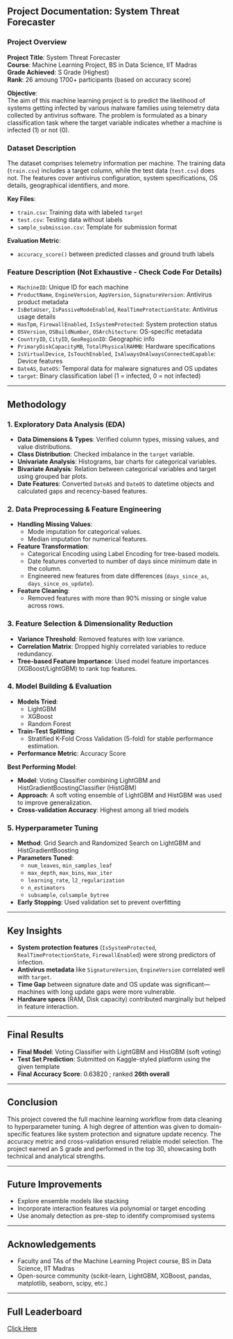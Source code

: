 ## Project Documentation: System Threat Forecaster

### Project Overview

**Project Title**: System Threat Forecaster\
**Course**: Machine Learning Project, BS in Data Science, IIT Madras\
**Grade Achieved**: S Grade (Highest)\
**Rank**: 26 amoung 1700+ participants (based on accuracy score)

**Objective**:\
The aim of this machine learning project is to predict the likelihood of systems getting infected by various malware families using telemetry data collected by antivirus software. The problem is formulated as a binary classification task where the target variable indicates whether a machine is infected (1) or not (0).

### Dataset Description

The dataset comprises telemetry information per machine. The training data (`train.csv`) includes a target column, while the test data (`test.csv`) does not. The features cover antivirus configuration, system specifications, OS details, geographical identifiers, and more.

**Key Files**:

- `train.csv`: Training data with labeled `target`
- `test.csv`: Testing data without labels
- `sample_submission.csv`: Template for submission format

**Evaluation Metric**:

- `accuracy_score()` between predicted classes and ground truth labels

### Feature Description (Not Exhaustive - Check Code For Details)

- `MachineID`: Unique ID for each machine
- `ProductName`, `EngineVersion`, `AppVersion`, `SignatureVersion`: Antivirus product metadata
- `IsBetaUser`, `IsPassiveModeEnabled`, `RealTimeProtectionState`: Antivirus usage details
- `HasTpm`, `FirewallEnabled`, `IsSystemProtected`: System protection status
- `OSVersion`, `OSBuildNumber`, `OSArchitecture`: OS-specific metadata
- `CountryID`, `CityID`, `GeoRegionID`: Geographic info
- `PrimaryDiskCapacityMB`, `TotalPhysicalRAMMB`: Hardware specifications
- `IsVirtualDevice`, `IsTouchEnabled`, `IsAlwaysOnAlwaysConnectedCapable`: Device features
- `DateAS`, `DateOS`: Temporal data for malware signatures and OS updates
- `target`: Binary classification label (1 = infected, 0 = not infected)

---

## Methodology

### 1. **Exploratory Data Analysis (EDA)**

- **Data Dimensions & Types**: Verified column types, missing values, and value distributions.
- **Class Distribution**: Checked imbalance in the `target` variable.
- **Univariate Analysis**: Histograms, bar charts for categorical variables.
- **Bivariate Analysis**: Relation between categorical variables and target using grouped bar plots.
- **Date Features**: Converted `DateAS` and `DateOS` to datetime objects and calculated gaps and recency-based features.

### 2. **Data Preprocessing & Feature Engineering**

- **Handling Missing Values**:
  - Mode imputation for categorical values.
  - Median imputation for numerical features.
- **Feature Transformation**:
  - Categorical Encoding using Label Encoding for tree-based models.
  - Date features converted to number of days since minimum date in the column.
  - Engineered new features from date differences (`days_since_as`, `days_since_os_update`).
- **Feature Cleaning**:
  - Removed features with more than 90% missing or single value across rows.

### 3. **Feature Selection & Dimensionality Reduction**

- **Variance Threshold**: Removed features with low variance.
- **Correlation Matrix**: Dropped highly correlated variables to reduce redundancy.
- **Tree-based Feature Importance**: Used model feature importances (XGBoost/LightGBM) to rank top features.

### 4. **Model Building & Evaluation**

- **Models Tried**:
  - LightGBM
  - XGBoost
  - Random Forest
- **Train-Test Splitting**:
  - Stratified K-Fold Cross Validation (5-fold) for stable performance estimation.
- **Performance Metric**: Accuracy Score

**Best Performing Model**:

- **Model**: Voting Classifier combining LightGBM and HistGradientBoostingClassifier (HistGBM)
- **Approach**: A soft voting ensemble of LightGBM and HistGBM was used to improve generalization.
- **Cross-validation Accuracy**: Highest among all tried models

### 5. **Hyperparameter Tuning**

- **Method**: Grid Search and Randomized Search on LightGBM and HistGradientBoosting
- **Parameters Tuned**:
  - `num_leaves`, `min_samples_leaf`
  - `max_depth`, `max_bins`, `max_iter`
  - `learning_rate`, `l2_regularization`
  - `n_estimators`
  - `subsample`, `colsample_bytree`
- **Early Stopping**: Used validation set to prevent overfitting

---

## Key Insights

- **System protection features** (`IsSystemProtected`, `RealTimeProtectionState`, `FirewallEnabled`) were strong predictors of infection.
- **Antivirus metadata** like `SignatureVersion`, `EngineVersion` correlated well with `target`.
- **Time Gap** between signature date and OS update was significant—machines with long update gaps were more vulnerable.
- **Hardware specs** (RAM, Disk capacity) contributed marginally but helped in feature interaction.

---

## Final Results

- **Final Model**: Voting Classifier with LightGBM and HistGBM (soft voting)
- **Test Set Prediction**: Submitted on Kaggle-styled platform using the given template
- **Final Accuracy Score**: 0.63820 ; ranked **26th overall**

---

## Conclusion

This project covered the full machine learning workflow from data cleaning to hyperparameter tuning. A high degree of attention was given to domain-specific features like system protection and signature update recency. The accuracy metric and cross-validation ensured reliable model selection. The project earned an S grade and performed in the top 30, showcasing both technical and analytical strengths.

---

## Future Improvements

- Explore ensemble models like stacking
- Incorporate interaction features via polynomial or target encoding
- Use anomaly detection as pre-step to identify compromised systems

---

## Acknowledgements

- Faculty and TAs of the Machine Learning Project course, BS in Data Science, IIT Madras
- Open-source community (scikit-learn, LightGBM, XGBoost, pandas, matplotlib, seaborn, scipy, etc.)

---

## Full Leaderboard
[Click Here](https://docs.google.com/spreadsheets/d/e/2PACX-1vRigMmkEURIVeBuSbqbpFqLyJ0zQSxG5vemx5JVdj21qMW6fWM4ymN28Q8CMIbcemiNYEEzfmSeGhBR/pubhtml?gid=1702670204&single=true)
